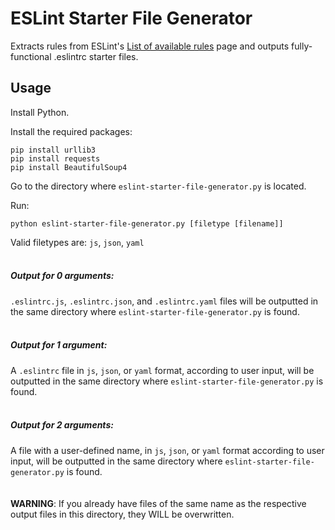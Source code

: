 # ESLint Starter File Generator

Extracts rules from ESLint's [List of available rules](https://eslint.org/docs/rules/) page and outputs fully-functional .eslintrc starter files.


## Usage

Install Python.

Install the required packages:

````
pip install urllib3
pip install requests
pip install BeautifulSoup4
````

Go to the directory where `eslint-starter-file-generator.py` is located.

Run:

````
python eslint-starter-file-generator.py [filetype [filename]]
````

Valid filetypes are: `js`, `json`, `yaml`
<br />
<br />
##### Output for 0 arguments:

`.eslintrc.js`, `.eslintrc.json`, and `.eslintrc.yaml` files will be outputted in the same directory where `eslint-starter-file-generator.py` is found.
<br />
<br />
##### Output for 1 argument:

A `.eslintrc` file in `js`, `json`, or `yaml` format, according to user input, will be outputted in the same directory where `eslint-starter-file-generator.py` is found.
<br />
<br />
##### Output for 2 arguments:

A file with a user-defined name, in `js`, `json`, or `yaml` format according to user input, will be outputted in the same directory where `eslint-starter-file-generator.py` is found.
<br />
<br />
<br />
**WARNING**: If you already have files of the same name as the respective output files in this directory, they WILL be overwritten.